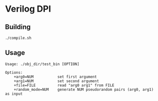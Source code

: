 # Verilog DPI

## Building
```
./compile.sh
```

## Usage
```
Usage: ./obj_dir/test_bin [OPTION]

Options:
    +arg0=NUM           set first argument
    +arg1=NUM           set second argument
    +file=FILE          read "arg0 arg1" from FILE
    +random_mode=NUM    generate NUM pseudorandom pairs (arg0, arg1) as input
```
